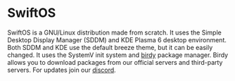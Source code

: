 # SwiftOS

SwiftOS is a GNU/Linux distribution made from scratch. It uses the Simple Desktop Display Manager (SDDM) and KDE Plasma 6 desktop environment. Both SDDM and KDE use the default breeze theme, but it can be easily changed. It uses the SystemV init system and [birdy](https://github.com/swiftosproject/birdy-rust-frontend) package manager. Birdy allows you to download packages from our official servers and third-party servers. For updates join our [discord](https://discord.com/invite/2DEmQnQMwx).
